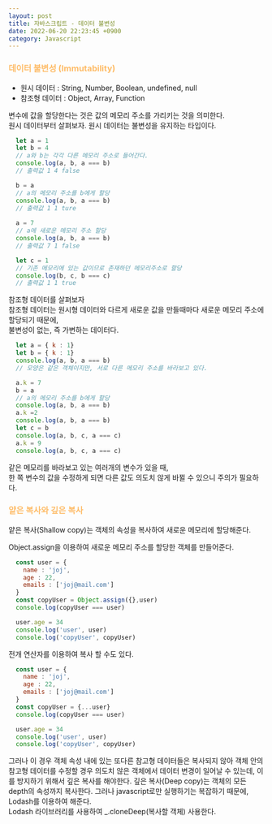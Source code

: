 ```yaml
---
layout: post
title: 자바스크립트 - 데이터 불변성
date: 2022-06-20 22:23:45 +0900
category: Javascript
---
```

### <span style="color:#febc68;font-weight:bold">데이터 불변성 (Immutability)</span>  
- 원시 데이터 : String, Number, Boolean, undefined, null
- 참조형 데이터 : Object, Array, Function  

변수에 값을 할당한다는 것은 값의 메모리 주소를 가리키는 것을 의미한다.   
원시 데이터부터 살펴보자.
원시 데이터는 불변성을 유지하는 타입이다.
```javascript
  let a = 1
  let b = 4
  // a와 b는 각각 다른 메모리 주소로 들어간다.
  console.log(a, b, a === b)
  // 출력값 1 4 false

  b = a
  // a의 메모리 주소를 b에게 할당
  console.log(a, b, a === b)
  // 출력값 1 1 ture
  
  a = 7
  // a에 새로운 메모리 주소 할당
  console.log(a, b, a === b)
  // 출력값 7 1 false

  let c = 1
  // 기존 메모리에 있는 값이므로 존재하던 메모리주소로 할당
  console.log(b, c, b === c)
  // 출력값 1 1 true
```

참조형 데이터를 살펴보자  
참조형 데이터는 원시형 데이터와 다르게 새로운 값을 만들때마다 새로운 메모리 주소에 할당되기 때문에,  
불변성이 없는, 즉 가변하는 데이터다.
```javascript
  let a = { k : 1}
  let b = { k : 1}
  console.log(a, b, a === b)
  // 모양은 같은 객체이지만, 서로 다른 메모리 주소를 바라보고 있다.

  a.k = 7
  b = a
  // a의 메모리 주소를 b에게 할당
  console.log(a, b, a === b)
  a.k =2
  console.log(a, b, a === b)
  let c = b
  console.log(a, b, c, a === c)
  a.k = 9
  console.log(a, b, c, a === c)
```

같은 메모리를 바라보고 있는 여러개의 변수가 있을 때,  
한 쪽 변수의 값을 수정하게 되면 다른 값도 의도치 않게 바뀔 수 있으니 주의가 필요하다.


### <span style="color:#febc68;font-weight:bold">얕은 복사와 깊은 복사</span>
얕은 복사(Shallow copy)는 객체의 속성을 복사하여 새로운 메모리에 할당해준다.  

Object.assign을 이용하여 새로운 메모리 주소를 할당한 객체를 만들어준다.
```javascript
  const user = {
    name : 'joj',
    age : 22,
    emails : ['joj@mail.com']
  }
  const copyUser = Object.assign({},user)
  console.log(copyUser === user)

  user.age = 34
  console.log('user', user)
  console.log('copyUser', copyUser)
```

전개 연산자를 이용하여 복사 할 수도 있다.
```javascript
  const user = {
    name : 'joj',
    age : 22,
    emails : ['joj@mail.com']
  }
  const copyUser = {...user}
  console.log(copyUser === user)

  user.age = 34
  console.log('user', user)
  console.log('copyUser', copyUser)
```


그러나 이 경우 객체 속성 내에 있는 또다른 참고형 데이터들은 복사되지 않아 객체 안의 참고형 데이터를 수정할 경우 의도치 않은 객체에서 데이터 변경이 일어날 수 있는데, 이를 방지하기 위해서 깊은 복사를 해야한다.
깊은 복사(Deep copy)는 객체의 모든 depth의 속성까지 복사한다.
그러나 javascript로만 실행하기는 복잡하기 때문에, Lodash를 이용하여 해준다.  
Lodash 라이브러리를 사용하여 _.cloneDeep(복사할 객체) 사용한다.